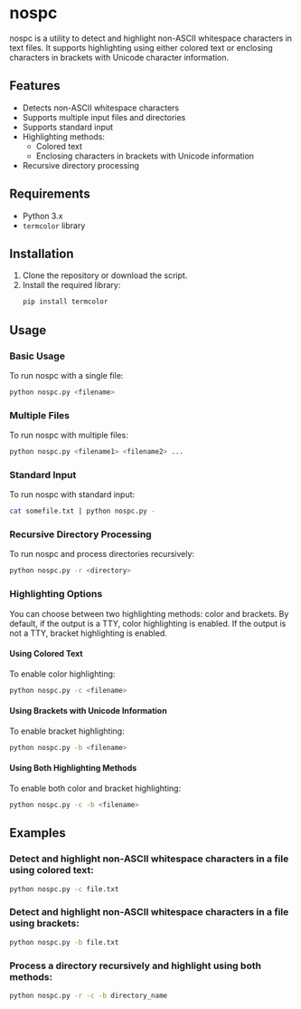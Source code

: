 # nospc

nospc is a utility to detect and highlight non-ASCII whitespace characters in text files. It supports highlighting using either colored text or enclosing characters in brackets with Unicode character information.

## Features

- Detects non-ASCII whitespace characters
- Supports multiple input files and directories
- Supports standard input
- Highlighting methods:
  - Colored text
  - Enclosing characters in brackets with Unicode information
- Recursive directory processing

## Requirements

- Python 3.x
- `termcolor` library

## Installation

1. Clone the repository or download the script.
2. Install the required library:
   ```sh
   pip install termcolor
   ```

## Usage

### Basic Usage

To run nospc with a single file:

```sh
python nospc.py <filename>
```

### Multiple Files

To run nospc with multiple files:

```sh
python nospc.py <filename1> <filename2> ...
```

### Standard Input

To run nospc with standard input:

```sh
cat somefile.txt | python nospc.py -
```

### Recursive Directory Processing

To run nospc and process directories recursively:

```sh
python nospc.py -r <directory>
```

### Highlighting Options

You can choose between two highlighting methods: color and brackets. By default, if the output is a TTY, color highlighting is enabled. If the output is not a TTY, bracket highlighting is enabled.

#### Using Colored Text

To enable color highlighting:

```sh
python nospc.py -c <filename>
```

#### Using Brackets with Unicode Information

To enable bracket highlighting:

```sh
python nospc.py -b <filename>
```

#### Using Both Highlighting Methods

To enable both color and bracket highlighting:

```sh
python nospc.py -c -b <filename>
```

## Examples

### Detect and highlight non-ASCII whitespace characters in a file using colored text:

```sh
python nospc.py -c file.txt
```

### Detect and highlight non-ASCII whitespace characters in a file using brackets:

```sh
python nospc.py -b file.txt
```

### Process a directory recursively and highlight using both methods:

```sh
python nospc.py -r -c -b directory_name
```


